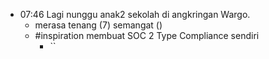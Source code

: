 - 07:46 Lagi nunggu anak2 sekolah di angkringan Wargo.
	- merasa tenang (7) semangat ()
	- #inspiration membuat SOC 2 Type Compliance sendiri
		- ``